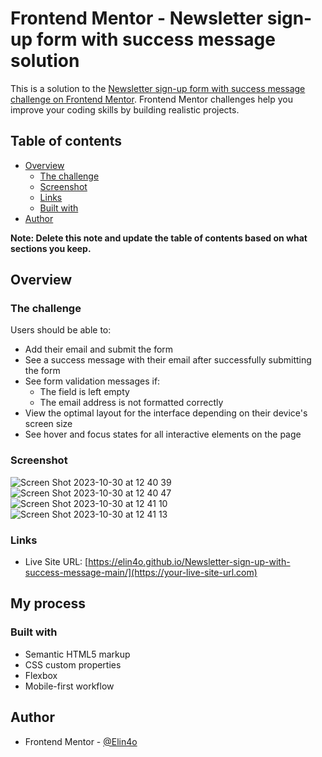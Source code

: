 # Frontend Mentor - Newsletter sign-up form with success message solution

This is a solution to the [Newsletter sign-up form with success message challenge on Frontend Mentor](https://www.frontendmentor.io/challenges/newsletter-signup-form-with-success-message-3FC1AZbNrv). Frontend Mentor challenges help you improve your coding skills by building realistic projects. 

## Table of contents

- [Overview](#overview)
  - [The challenge](#the-challenge)
  - [Screenshot](#screenshot)
  - [Links](#links)
  - [Built with](#built-with)
- [Author](#author)

**Note: Delete this note and update the table of contents based on what sections you keep.**

## Overview

### The challenge

Users should be able to:

- Add their email and submit the form
- See a success message with their email after successfully submitting the form
- See form validation messages if:
  - The field is left empty
  - The email address is not formatted correctly
- View the optimal layout for the interface depending on their device's screen size
- See hover and focus states for all interactive elements on the page

### Screenshot

![Screen Shot 2023-10-30 at 12 40 39](https://github.com/Elin4o/Newsletter-sign-up-with-success-message-main/assets/61417642/b4570dde-919c-45b4-90a5-8b97b1f08b23)
![Screen Shot 2023-10-30 at 12 40 47](https://github.com/Elin4o/Newsletter-sign-up-with-success-message-main/assets/61417642/ad27c150-eeb4-4aa1-934a-7a6c833d9d4f)
![Screen Shot 2023-10-30 at 12 41 10](https://github.com/Elin4o/Newsletter-sign-up-with-success-message-main/assets/61417642/1b55c845-9b91-4fa3-9a65-b2ed482f12b0)
![Screen Shot 2023-10-30 at 12 41 13](https://github.com/Elin4o/Newsletter-sign-up-with-success-message-main/assets/61417642/6a7b4005-804a-4ca0-b08e-7e5239e54b6a)


### Links

- Live Site URL: [https://elin4o.github.io/Newsletter-sign-up-with-success-message-main/](https://your-live-site-url.com)

## My process

### Built with

- Semantic HTML5 markup
- CSS custom properties
- Flexbox
- Mobile-first workflow

## Author

- Frontend Mentor - [@Elin4o](https://www.frontendmentor.io/profile/yourusername)
